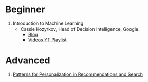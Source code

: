 # Beginner 
1. Introduction to Machine Learning  
	- Cassie Kozyrkov, Head of Decision Intelligence, Google. 
		- [Blog](https://kozyrkov.medium.com/)
		- [Videos YT Playlist](http://bit.ly/mfml_000)

# Advanced
1. [Patterns for Personalization in Recommendations and Search](https://eugeneyan.com/writing/patterns-for-personalization/) 
